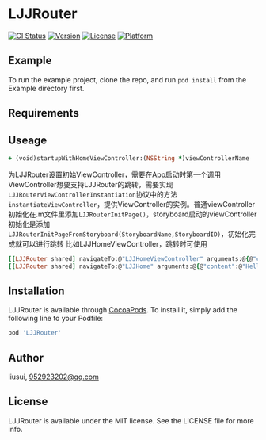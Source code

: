 # LJJRouter

[![CI Status](http://img.shields.io/travis/liusui/LJJRouter.svg?style=flat)](https://travis-ci.org/liusui/LJJRouter)
[![Version](https://img.shields.io/cocoapods/v/LJJRouter.svg?style=flat)](http://cocoapods.org/pods/LJJRouter)
[![License](https://img.shields.io/cocoapods/l/LJJRouter.svg?style=flat)](http://cocoapods.org/pods/LJJRouter)
[![Platform](https://img.shields.io/cocoapods/p/LJJRouter.svg?style=flat)](http://cocoapods.org/pods/LJJRouter)

## Example

To run the example project, clone the repo, and run `pod install` from the Example directory first.

## Requirements

## Useage
```ruby
+ (void)startupWithHomeViewController:(NSString *)viewControllerName
```
为LJJRouter设置初始ViewController，需要在App启动时第一个调用
ViewController想要支持LJJRouter的跳转，需要实现```LJJRouterViewControllerInstantiation```协议中的方法```instantiateViewController```，提供ViewController的实例。普通viewController初始化在.m文件里添加```LJJRouterInitPage()```，storyboard启动的viewController初始化是添加```LJJRouterInitPageFromStoryboard(StoryboardName,StoryboardID)```，初始化完成就可以进行跳转 比如LJJHomeViewController，跳转时可使用

```ruby
[[LJJRouter shared] navigateTo:@"LJJHomeViewController" arguments:@{@"content":@"Hello"}]; 或者
[[LJJRouter shared] navigateTo:@"LJJHome" arguments:@{@"content":@"Hello"}];
```

## Installation

LJJRouter is available through [CocoaPods](http://cocoapods.org). To install
it, simply add the following line to your Podfile:

```ruby
pod 'LJJRouter'
```

## Author

liusui, 952923202@qq.com

## License

LJJRouter is available under the MIT license. See the LICENSE file for more info.
